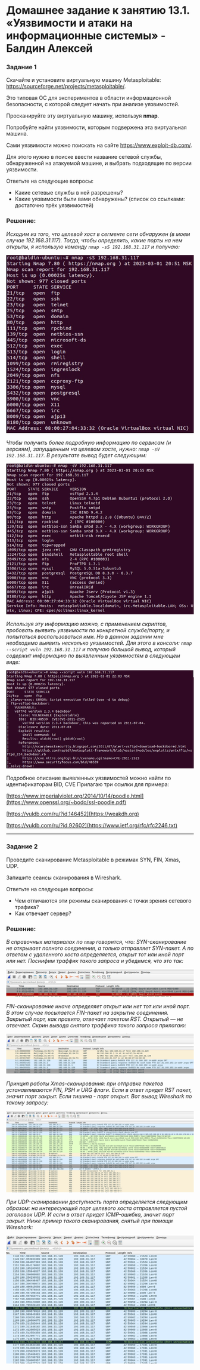 # Домашнее задание к занятию 13.1. «Уязвимости и атаки на информационные системы» - Балдин Алексей

### Задание 1

Скачайте и установите виртуальную машину Metasploitable: https://sourceforge.net/projects/metasploitable/.

Это типовая ОС для экспериментов в области информационной безопасности, с которой следует начать при анализе уязвимостей.

Просканируйте эту виртуальную машину, используя **nmap**.

Попробуйте найти уязвимости, которым подвержена эта виртуальная машина.

Сами уязвимости можно поискать на сайте https://www.exploit-db.com/.

Для этого нужно в поиске ввести название сетевой службы, обнаруженной на атакуемой машине, и выбрать подходящие по версии уязвимости.

Ответьте на следующие вопросы:

- Какие сетевые службы в ней разрешены?
- Какие уязвимости были вами обнаружены? (список со ссылками: достаточно трёх уязвимостей)

### Решение:

*Исходим из того, что целевой хост в сегменте сети обнаружен (в моем случае 192.168.31.117). Тогда, чтобы определить, какие порты на нем открыты, я использую команду `nmap -sS 192.168.31.117` и получаю:*  

![IS](images/open_ports.jpg)

*Чтобы получить более подробную информацию по сервисам (и версиям), запуцщенным на целевом хосте, нужно: `nmap -sV 192.168.31.117`. В результате вывод будет следующим:*

![IS](images/open_ports_versions.jpg)

*Используя эту информацию можно, с применением скриптов, пробовать выявить уязвимости по конкретной службе/порту, и попытаться воспользоваться ими. Но в данном задании мне необходимо выявить несколько уязвимостей. Для этого в консоли: `nmap --script vuln 192.168.31.117` и получаю большой вывод, который содержит информацию по выявленным уязвимостям в следующем виде:*

![IS](images/vuln_example.jpg)

Подробное описание выявленных уязвимостей можно найти по идентификаторам BID, CVE
Прилагаю три ссылки для примера:

[https://www.imperialviolet.org/2014/10/14/poodle.html](https://www.openssl.org/~bodo/ssl-poodle.pdf)

[https://vuldb.com/ru/?id.146452](https://weakdh.org)

[https://vuldb.com/ru/?id.92602](https://www.ietf.org/rfc/rfc2246.txt)

---

### Задание 2

Проведите сканирование Metasploitable в режимах SYN, FIN, Xmas, UDP.

Запишите сеансы сканирования в Wireshark.

Ответьте на следующие вопросы:

- Чем отличаются эти режимы сканирования с точки зрения сетевого трафика?
- Как отвечает сервер?

### Решение:

*В справочных материалах по `nmap` говорится, что:
SYN-сканирование не открывает полного соединения, а только отправляет SYN-пакет. А по ответам с удаленного хоста определяется, открыт тот или иной порт или нет. Поснифим траффик такого запроса и убедимся, что это так:*

![IS](images/syn_scan.jpg)

*FIN-сканирование иначе определяет открыт или нет тот или иной порт. В этом случае посылается FIN-пакет на закрытие соединения. Закрытый порт, как правило, отвечает пакетом RST. Открытый — не отвечает. Скрин вывода снятого траффика такого запроса прилагаю:*

![IS](images/fin_scan.jpg)

*Принцип работы Xmas-сканирования: при отправке пакетов устанавливаются FIN, PSH и URG флаги. Если в ответ придет RST пакет, значит порт закрыт. Если тишина - порт открыт. Вот вывод Wireshark по такому запросу:*

![IS](images/Xmas_scan.jpg)

*При UDP-сканировании доступность порта определяется следующим образом: на интересующий порт целевого хоста отправляется пустой заголовок UDP. И если в ответ придет ICMP-ошибка, значит порт закрыт. Ниже пример такого сканирования, снятый при помощи Wireshark:*

![IS](images/UDP_scan.jpg)
